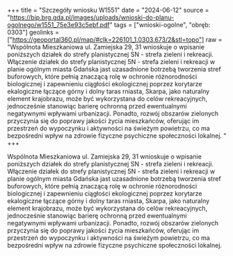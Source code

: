 +++
title = "Szczegóły wniosku W1551"
date = "2024-06-12"
source = "https://bip.brg.gda.pl/images/uploads/wnioski-do-planu-ogolnego/w1551_75e3e93c5ebf.pdf"
tags = ["wnioski-ogolne", "obręb: 0303"]
geolinks = ["https://geoportal360.pl/map/#clk=226101_1.0303.673/2&stl=topo"]
raw = "Wspólnota Mieszkaniowa ul. Zamiejska 29, 31 wnioskuje o wpisanie poniższych działek do strefy planistycznej SN - strefa zieleni i rekreacji. Włączenie działek do strefy planistycznej 5N - strefa zieleni i rekreacji w planie ogólnym miasta Gdańska jast uzasadnione botrzebą tworzenia stref buforowych, które pełnią znaczącą rolę w ochronie różnorodności biologicznej i zapewnieniu ciągłości ekologicznej poprzez korytarze ekalogiczne łączące górny i dolny taras rniasta, Skarpa, jako naturalny element krajobrazu, może być wykorzystana do celów rekreacyjnych, jednocześnie stanowiąc barierę ochronną przed ewentualnymi negatywnymi wpływami urbanizacji. Ponadto, rozwój obszarów zielonych przyczynia się do poprawy jakości życia mieszkańców, oferując im przestrzeń do wypoczynku i aktywności na świeżym powietrzu, co ma bezpośredni wpływ na zdrowie fizyczne  psychiczne społeczności lokalnej. "
+++

Wspólnota Mieszkaniowa ul. Zamiejska 29, 31 wnioskuje o wpisanie poniższych
działek do strefy planistycznej SN - strefa zieleni i rekreacji. Włączenie działek do strefy
planistycznej 5N - strefa zieleni i rekreacji w planie ogólnym miasta Gdańska jast uzasadnione
botrzebą tworzenia stref buforowych, które pełnią znaczącą rolę w ochronie różnorodności
biologicznej i zapewnieniu ciągłości ekologicznej poprzez korytarze ekalogiczne łączące górny i
dolny taras rniasta, Skarpa, jako naturalny element krajobrazu, może być wykorzystana do
celów rekreacyjnych, jednocześnie stanowiąc barierę ochronną przed ewentualnymi
negatywnymi wpływami urbanizacji. Ponadto, rozwój obszarów zielonych przyczynia się do
poprawy jakości życia mieszkańców, oferując im przestrzeń do wypoczynku i aktywności na
świeżym powietrzu, co ma bezpośredni wpływ na zdrowie fizyczne  psychiczne społeczności
lokalnej.



